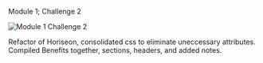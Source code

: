 Module 1; Challenge 2

![Module 1 Challenge 2](https://user-images.githubusercontent.com/105219789/168187243-d5ae6451-ea62-48b4-8320-043f8aceff4e.png)

Refactor of Horiseon, consolidated css to eliminate uneccessary attributes. Compiled Benefits together, sections, headers, and added notes. 
